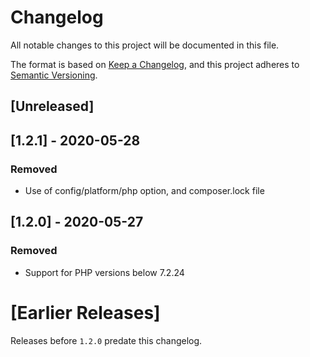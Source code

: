 # Changelog
All notable changes to this project will be documented in this file.

The format is based on [Keep a Changelog](https://keepachangelog.com/en/1.0.0/),
and this project adheres to [Semantic Versioning](https://semver.org/spec/v2.0.0.html).

## [Unreleased]

## [1.2.1] - 2020-05-28

### Removed

- Use of config/platform/php option, and composer.lock file

## [1.2.0] - 2020-05-27

### Removed

- Support for PHP versions below 7.2.24

# [Earlier Releases]

Releases before `1.2.0` predate this changelog.